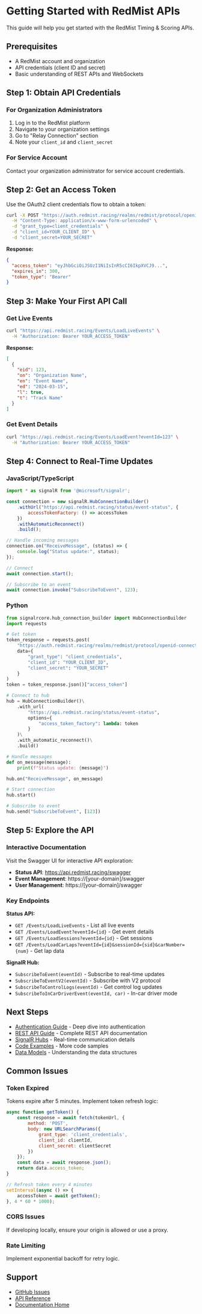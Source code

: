 # Getting Started with RedMist APIs

This guide will help you get started with the RedMist Timing & Scoring APIs.

## Prerequisites

- A RedMist account and organization
- API credentials (client ID and secret)
- Basic understanding of REST APIs and WebSockets

## Step 1: Obtain API Credentials

### For Organization Administrators
1. Log in to the RedMist platform
2. Navigate to your organization settings
3. Go to "Relay Connection" section
4. Note your `client_id` and `client_secret`

### For Service Account
Contact your organization administrator for service account credentials.

## Step 2: Get an Access Token

Use the OAuth2 client credentials flow to obtain a token:

```bash
curl -X POST "https://auth.redmist.racing/realms/redmist/protocol/openid-connect/token" \
  -H "Content-Type: application/x-www-form-urlencoded" \
  -d "grant_type=client_credentials" \
  -d "client_id=YOUR_CLIENT_ID" \
  -d "client_secret=YOUR_SECRET"
```

**Response:**
```json
{
  "access_token": "eyJhbGciOiJSUzI1NiIsInR5cCI6IkpXVCJ9...",
  "expires_in": 300,
  "token_type": "Bearer"
}
```

## Step 3: Make Your First API Call

### Get Live Events

```bash
curl "https://api.redmist.racing/Events/LoadLiveEvents" \
  -H "Authorization: Bearer YOUR_ACCESS_TOKEN"
```

**Response:**
```json
[
  {
    "eid": 123,
    "on": "Organization Name",
    "en": "Event Name",
    "ed": "2024-03-15",
    "l": true,
    "t": "Track Name"
  }
]
```

### Get Event Details

```bash
curl "https://api.redmist.racing/Events/LoadEvent?eventId=123" \
  -H "Authorization: Bearer YOUR_ACCESS_TOKEN"
```

## Step 4: Connect to Real-Time Updates

### JavaScript/TypeScript

```javascript
import * as signalR from '@microsoft/signalr';

const connection = new signalR.HubConnectionBuilder()
    .withUrl("https://api.redmist.racing/status/event-status", {
        accessTokenFactory: () => accessToken
    })
    .withAutomaticReconnect()
    .build();

// Handle incoming messages
connection.on("ReceiveMessage", (status) => {
    console.log("Status update:", status);
});

// Connect
await connection.start();

// Subscribe to an event
await connection.invoke("SubscribeToEvent", 123);
```

### Python

```python
from signalrcore.hub_connection_builder import HubConnectionBuilder
import requests

# Get token
token_response = requests.post(
    "https://auth.redmist.racing/realms/redmist/protocol/openid-connect/token",
    data={
        "grant_type": "client_credentials",
        "client_id": "YOUR_CLIENT_ID",
        "client_secret": "YOUR_SECRET"
    }
)
token = token_response.json()["access_token"]

# Connect to hub
hub = HubConnectionBuilder()\
    .with_url(
        "https://api.redmist.racing/status/event-status",
        options={
            "access_token_factory": lambda: token
        }
    )\
    .with_automatic_reconnect()\
    .build()

# Handle messages
def on_message(message):
    print(f"Status update: {message}")

hub.on("ReceiveMessage", on_message)

# Start connection
hub.start()

# Subscribe to event
hub.send("SubscribeToEvent", [123])
```

## Step 5: Explore the API

### Interactive Documentation

Visit the Swagger UI for interactive API exploration:
- **Status API**: https://api.redmist.racing/swagger
- **Event Management**: https://[your-domain]/swagger
- **User Management**: https://[your-domain]/swagger

### Key Endpoints

**Status API:**
- `GET /Events/LoadLiveEvents` - List all live events
- `GET /Events/LoadEvent?eventId={id}` - Get event details
- `GET /Events/LoadSessions?eventId={id}` - Get sessions
- `GET /Events/LoadCarLaps?eventId={id}&sessionId={sid}&carNumber={num}` - Get lap data

**SignalR Hub:**
- `SubscribeToEvent(eventId)` - Subscribe to real-time updates
- `SubscribeToEventV2(eventId)` - Subscribe with V2 protocol
- `SubscribeToControlLogs(eventId)` - Get control log updates
- `SubscribeToInCarDriverEvent(eventId, car)` - In-car driver mode

## Next Steps

- [Authentication Guide](authentication.md) - Deep dive into authentication
- [REST API Guide](rest-api-guide.md) - Complete REST API documentation
- [SignalR Hubs](signalr-hubs.md) - Real-time communication details
- [Code Examples](code-examples.md) - More code samples
- [Data Models](data-models.md) - Understanding the data structures

## Common Issues

### Token Expired
Tokens expire after 5 minutes. Implement token refresh logic:

```javascript
async function getToken() {
    const response = await fetch(tokenUrl, {
        method: 'POST',
        body: new URLSearchParams({
            grant_type: 'client_credentials',
            client_id: clientId,
            client_secret: clientSecret
        })
    });
    const data = await response.json();
    return data.access_token;
}

// Refresh token every 4 minutes
setInterval(async () => {
    accessToken = await getToken();
}, 4 * 60 * 1000);
```

### CORS Issues
If developing locally, ensure your origin is allowed or use a proxy.

### Rate Limiting
Implement exponential backoff for retry logic.

## Support

- [GitHub Issues](https://github.com/bgriggs/redmist-timing-scoring-backend/issues)
- [API Reference](../api/index.md)
- [Documentation Home](../index.md)
